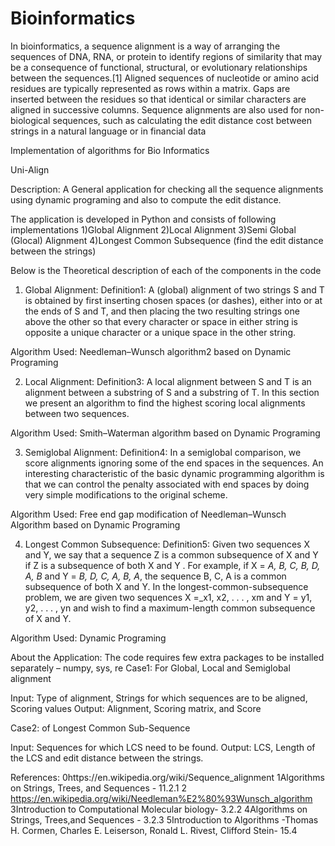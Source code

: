 # Bioinformatics

In bioinformatics, a sequence alignment is a way of arranging the sequences of DNA, RNA, or protein to identify regions of similarity that may be a consequence of functional, structural, or evolutionary relationships between the sequences.[1] Aligned sequences of nucleotide or amino acid residues are typically represented as rows within a matrix. Gaps are inserted between the residues so that identical or similar characters are aligned in successive columns. Sequence alignments are also used for non-biological sequences, such as calculating the edit distance cost between strings in a natural language or in financial data


Implementation of algorithms for Bio Informatics 

Uni-Align

Description: A General application for checking all the sequence alignments using dynamic programing and also to compute the edit distance.

The application is developed in Python and consists of following implementations
1)Global Alignment
2)Local Alignment
3)Semi Global (Glocal) Alignment
4)Longest Common Subsequence (find the edit distance between the strings)

Below is the Theoretical description of each of the components in the code

1. Global Alignment: 
Definition1: A (global) alignment of two strings S and T is obtained by first inserting
chosen spaces (or dashes), either into or at the ends of S and T, and then placing the
two resulting strings one above the other so that every character or space in either string
is opposite a unique character or a unique space in the other string.

Algorithm Used: Needleman–Wunsch algorithm2 based on Dynamic Programing

2. Local Alignment: 
Definition3: A local alignment between S and T is an alignment between a substring of S and a substring
of T. In this section we present an algorithm to find the highest scoring local alignments
between two sequences.

Algorithm Used: Smith–Waterman algorithm based on Dynamic Programing

3. Semiglobal Alignment: 
Definition4: In a semiglobal comparison, we score alignments ignoring some of the end spaces in the
sequences. An interesting characteristic of the basic dynamic programming algorithm is
that we can control the penalty associated with end spaces by doing very simple modifications
to the original scheme.

Algorithm Used: Free end gap modification of Needleman–Wunsch Algorithm based on Dynamic Programing

4. Longest Common Subsequence: 
Definition5: Given two sequences X and Y, we say that a sequence Z is a common subsequence
of X and Y if Z is a subsequence of both X and Y . For example, if
X = _A, B, C, B, D, A, B_ and Y = _B, D, C, A, B, A_, the sequence B, C, A
is a common subsequence of both X and Y. In the longest-common-subsequence problem, we are given two sequences X =_x1, x2, . . . , xm and Y = y1, y2, . . . , yn and wish to find a maximum-length
common subsequence of X and Y. 

Algorithm Used: Dynamic Programing



About the Application:
The code requires few extra packages to be installed separately – numpy, sys, re 
Case1: For Global, Local and Semiglobal alignment

Input: Type of alignment, Strings for which sequences are to be aligned, Scoring values
Output: Alignment, Scoring matrix, and Score


Case2: of Longest Common Sub-Sequence

Input: Sequences for which LCS need to be found. 
Output: LCS, Length of the LCS and edit distance between the strings.


References:
0https://en.wikipedia.org/wiki/Sequence_alignment
1Algorithms on Strings, Trees, and Sequences - 11.2.1
2 https://en.wikipedia.org/wiki/Needleman%E2%80%93Wunsch_algorithm
3Introduction to Computational Molecular biology- 3.2.2
4Algorithms on Strings, Trees,and Sequences - 3.2.3
5Introduction to Algorithms -Thomas H. Cormen, Charles E. Leiserson, Ronald L. Rivest, Clifford Stein- 15.4
